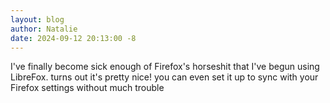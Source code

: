 ```yaml
---
layout: blog
author: Natalie
date: 2024-09-12 20:13:00 -8
---
```


I've finally become sick enough of Firefox's horseshit that I've begun using
LibreFox. turns out it's pretty nice! you can even set it up to sync with your
Firefox settings without much trouble
